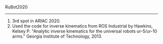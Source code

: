 RuBot2020

---

1. 3rd spot in ARIAC 2020.
2. Used the code for inverse kinematics from ROS Industrial by Hawkins, Kelsey P. "Analytic inverse kinematics for the universal robots ur-5/ur-10 arms." Georgia Institute of Technology, 2013.
